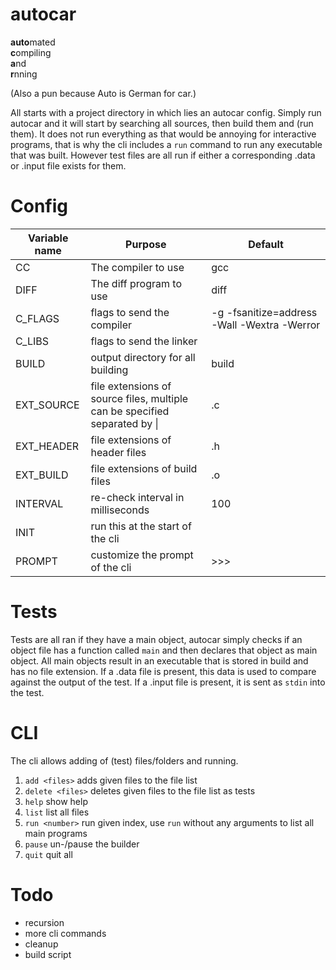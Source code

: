 # autocar

**auto**mated<br>
**c**ompiling<br>
**a**nd<br>
**r**nning<br>

(Also a pun because Auto is German for car.)

All starts with a project directory in which lies an autocar config. Simply run
autocar and it will start by searching all sources, then build them and (run
them). It does not run everything as that would be annoying for interactive
programs, that is why the cli includes a `run` command to run any executable
that was built. However test files are all run if either a corresponding .data
or .input file exists for them.

# Config

| Variable name | Purpose | Default |
| ------------- | ------- | ------- |
| CC | The compiler to use | gcc |
| DIFF | The diff program to use | diff |
| C\_FLAGS | flags to send the compiler | -g -fsanitize=address -Wall -Wextra -Werror |
| C\_LIBS | flags to send the linker | |
| BUILD | output directory for all building | build |
| EXT\_SOURCE | file extensions of source files, multiple can be specified separated by \| | .c |
| EXT\_HEADER | file extensions of header files | .h |
| EXT\_BUILD | file extensions of build files | .o |
| INTERVAL | re-check interval in milliseconds | 100 |
| INIT | run this at the start of the cli |  |
| PROMPT | customize the prompt of the cli | >>>  |

# Tests

Tests are all ran if they have a main object, autocar simply checks if an object
file has a function called `main` and then declares that object as main object.
All main objects result in an executable that is stored in build and has no file
extension. If a .data file is present, this data is used to compare against the
output of the test. If a .input file is present, it is sent as `stdin` into the
test.

# CLI

The cli allows adding of (test) files/folders and running.

1. `add <files>` adds given files to the file list
2. `delete <files>` deletes given files to the file list as tests
3. `help` show help
4. `list` list all files
5. `run <number>` run given index, use `run` without any arguments to list all
   main programs
6. `pause` un-/pause the builder
7. `quit` quit all

# Todo

- recursion
- more cli commands
- cleanup
- build script

